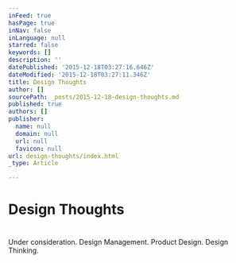 ```yaml
---
inFeed: true
hasPage: true
inNav: false
inLanguage: null
starred: false
keywords: []
description: ''
datePublished: '2015-12-18T03:27:16.646Z'
dateModified: '2015-12-18T03:27:11.346Z'
title: Design Thoughts
author: []
sourcePath: _posts/2015-12-18-design-thoughts.md
published: true
authors: []
publisher:
  name: null
  domain: null
  url: null
  favicon: null
url: design-thoughts/index.html
_type: Article

---
```

# Design Thoughts

# 

Under consideration. Design Management. Product Design. Design Thinking.